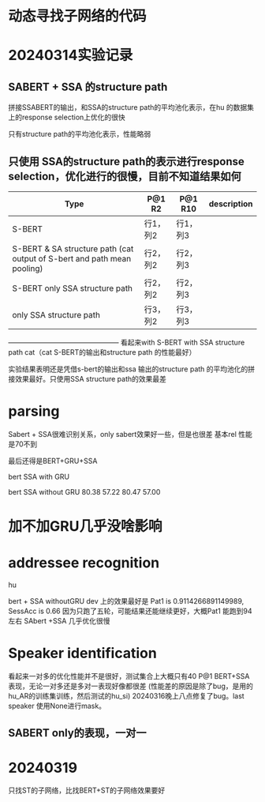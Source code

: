 # 动态寻找子网络的代码


# 20240314实验记录



## SABERT + SSA 的structure path 
拼接SSABERT的输出，和SSA的structure path的平均池化表示，在hu 的数据集上的response selection上优化的很快

只有structure path的平均池化表示，性能略弱

## 只使用 SSA的structure path的表示进行response selection，优化进行的很慢，目前不知道结果如何


| Type     | P@1 R2     | P@1 R10    |description|
| -------- | -------- | -------- |-------- |
|S-BERT | 行1，列2 | 行1，列3 |           |
|S-BERT & SA structure path (cat output of S-bert and path mean pooling) | 行2，列2 | 行2，列3 |
|S-BERT only SSA structure path | 行2，列2 | 行2，列3 |
| only SSA structure path | 行3，列2 | 行3，列3 |
————————————————
看起来with S-BERT with SSA structure path cat（cat S-BERT的输出和structure path 的性能最好）

实验结果表明还是凭借s-bert的输出和ssa 输出的structure path 的平均池化的拼接效果最好。只使用SSA structure path的效果最差

# parsing
 
 Sabert + SSA很难识别关系，only sabert效果好一些，但是也很差 基本rel 性能是70不到

 最后还得是BERT+GRU+SSA
 
 bert SSA with GRU

 bert SSA without GRU
 80.38 57.22
 80.47 57.00

 # 加不加GRU几乎没啥影响


 # addressee recognition 

 hu 

 bert + SSA withoutGRU dev 上的效果最好是 Pat1 is 0.9114266891149989, SessAcc is 0.66 因为只跑了五轮，可能结果还能继续更好，大概Pat1 能跑到94左右
 SAbert +SSA 几乎优化很慢


 # Speaker identification
 看起来一对多的优化性能并不是很好，测试集合上大概只有40 P@1
BERT+SSA 表现，无论一对多还是多对一表现好像都很差
(性能差的原因是除了bug，是用的hu_AR的训练集训练，然后测试的hu_si)
20240316晚上八点修复了bug。last speaker 使用None进行mask。
 ## SABERT only的表现，一对一

 # 20240319

 只找ST的子网络，比找BERT+ST的子网络效果要好